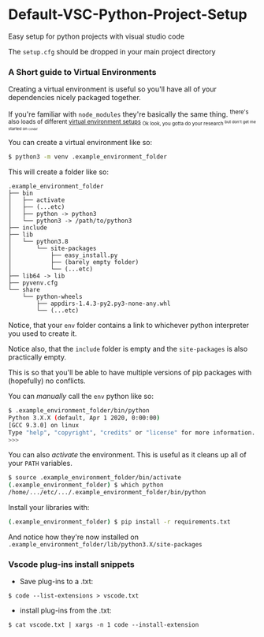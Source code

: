 # Default-VSC-Python-Project-Setup

Easy setup for python projects with visual studio code

The `setup.cfg` should be dropped in your main project directory

### A Short guide to Virtual Environments

Creating a virtual environment is useful so you'll have all of your 
dependencies nicely packaged together.

If you're familiar with `node_modules` they're basically the same thing.
<sup>there's also loads of different [virtual environment setups](https://stackoverflow.com/a/41573588)
<sub>Ok look, you gotta do your research <sup>but don't get me started on <sub><sup>conda!</sup></sub>
</sup>
</sub>
</sup>

You can create a virtual environment like so:

``` bash 
$ python3 -m venv .example_environment_folder
``` 

This will create a folder like so:

```
.example_environment_folder
├── bin
│   ├── activate
│   ├── (...etc)
│   ├── python -> python3
│   └── python3 -> /path/to/python3
├── include
├── lib
│   └── python3.8
│       └── site-packages
│           ├── easy_install.py
│           ├── (barely empty folder)
│           └── (...etc)
├── lib64 -> lib
├── pyvenv.cfg
└── share
    └── python-wheels
        ├── appdirs-1.4.3-py2.py3-none-any.whl
        └── (...etc)
``` 

Notice, that your `env` folder contains a link to whichever python interpreter
you used to create it.

Notice also, that the `include` folder is empty and the `site-packages` is also
practically empty.

This is so that you'll be able to have multiple versions of pip packages with
(hopefully) no conflicts.

You can _manually_ call the `env` python like so:

```bash
$ .example_environment_folder/bin/python
Python 3.X.X (default, Apr 1 2020, 0:00:00) 
[GCC 9.3.0] on linux
Type "help", "copyright", "credits" or "license" for more information.
>>> 
```

You can also _activate_ the environment.
This is useful as it cleans up all of your `PATH` variables.

```bash
$ source .example_environment_folder/bin/activate
(.example_environment_folder) $ which python
/home/.../etc/.../.example_environment_folder/bin/python
```

Install your libraries with: 

```bash 
(.example_environment_folder) $ pip install -r requirements.txt
``` 

And notice how they're now installed on `.example_environment_folder/lib/python3.X/site-packages`

### Vscode plug-ins install snippets

* Save plug-ins to a .txt:

``` 
$ code --list-extensions > vscode.txt
```

* install plug-ins from the .txt:

``` 
$ cat vscode.txt | xargs -n 1 code --install-extension
```
